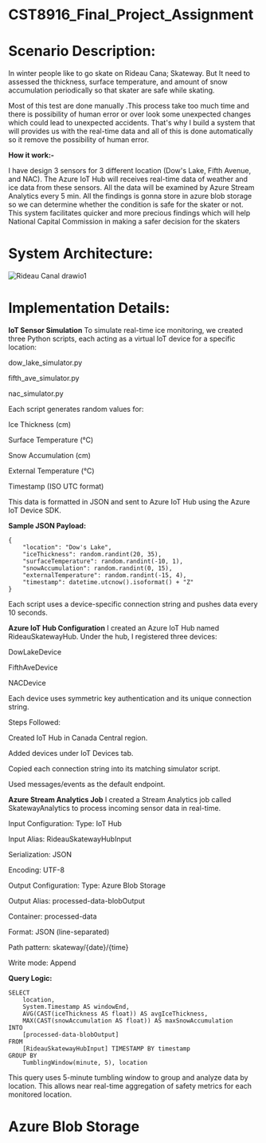 # CST8916_Final_Project_Assignment

# Scenario Description:

In winter people like to go skate on Rideau Cana; Skateway. But It need to assessed the thickness, surface temperature, and amount of snow accumulation periodically so that skater are safe while skating.

Most of this test are done manually .This process take too much time and there is possibility of human error or over look some unexpected changes which could lead to unexpected accidents. That's why I build a system that will provides us with the real-time data and all of this is done automatically so it remove the possibility of human error.

**How it work:-**

I have design 3 sensors for 3 different location (Dow's Lake, Fifth Avenue, and NAC).
The Azure IoT Hub will receives real-time data of weather and ice data from these sensors.
All the data will be examined by Azure Stream Analytics every 5 min.
All the findings is gonna store in azure blob storage so we can determine whether the condition is safe for the skater or not.
This system facilitates quicker and more precious findings which will help National Capital Commission in making a safer decision for the skaters

# System Architecture:
![Rideau Canal drawio1](https://github.com/user-attachments/assets/0a95f3e8-77fe-45ee-a4fe-9c9e436c3994)

# Implementation Details:
**IoT Sensor Simulation**
To simulate real-time ice monitoring, we created three Python scripts, each acting as a virtual IoT device for a specific location:

dow_lake_simulator.py

fifth_ave_simulator.py

nac_simulator.py

Each script generates random values for:

Ice Thickness (cm)

Surface Temperature (°C)

Snow Accumulation (cm)

External Temperature (°C)

Timestamp (ISO UTC format)

This data is formatted in JSON and sent to Azure IoT Hub using the Azure IoT Device SDK.

**Sample JSON Payload:**

    {
        "location": "Dow's Lake",
        "iceThickness": random.randint(20, 35),
        "surfaceTemperature": random.randint(-10, 1),
        "snowAccumulation": random.randint(0, 15),
        "externalTemperature": random.randint(-15, 4),
        "timestamp": datetime.utcnow().isoformat() + "Z"
    }
Each script uses a device-specific connection string and pushes data every 10 seconds.

**Azure IoT Hub Configuration**
I created an Azure IoT Hub named RideauSkatewayHub.
Under the hub, I registered three devices:

DowLakeDevice

FifthAveDevice

NACDevice

Each device uses symmetric key authentication and its unique connection string.

Steps Followed:

Created IoT Hub in Canada Central region.

Added devices under IoT Devices tab.

Copied each connection string into its matching simulator script.

Used messages/events as the default endpoint.

**Azure Stream Analytics Job**
I created a Stream Analytics job called SkatewayAnalytics to process incoming sensor data in real-time.

Input Configuration:
Type: IoT Hub

Input Alias: RideauSkatewayHubInput

Serialization: JSON

Encoding: UTF-8

Output Configuration:
Type: Azure Blob Storage

Output Alias: processed-data-blobOutput

Container: processed-data

Format: JSON (line-separated)

Path pattern: skateway/{date}/{time}

Write mode: Append

**Query Logic:**

    SELECT
        location,
        System.Timestamp AS windowEnd,
        AVG(CAST(iceThickness AS float)) AS avgIceThickness,
        MAX(CAST(snowAccumulation AS float)) AS maxSnowAccumulation
    INTO
        [processed-data-blobOutput]
    FROM
        [RideauSkatewayHubInput] TIMESTAMP BY timestamp
    GROUP BY
        TumblingWindow(minute, 5), location

This query uses 5-minute tumbling window to group and analyze data by location.
This allows near real-time aggregation of safety metrics for each monitored location.

# Azure Blob Storage





